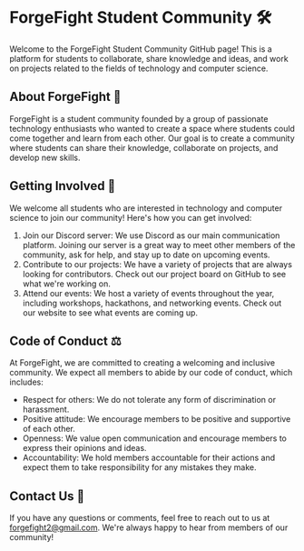 # ForgeFight Student Community 🛠️

Welcome to the ForgeFight Student Community GitHub page! This is a platform for students to collaborate, share knowledge and ideas, and work on projects related to the fields of technology and computer science.

## About ForgeFight 📖

ForgeFight is a student community founded by a group of passionate technology enthusiasts who wanted to create a space where students could come together and learn from each other. Our goal is to create a community where students can share their knowledge, collaborate on projects, and develop new skills.

## Getting Involved 🤝

We welcome all students who are interested in technology and computer science to join our community! Here's how you can get involved:

1. Join our Discord server: We use Discord as our main communication platform. Joining our server is a great way to meet other members of the community, ask for help, and stay up to date on upcoming events.
2. Contribute to our projects: We have a variety of projects that are always looking for contributors. Check out our project board on GitHub to see what we're working on.
3. Attend our events: We host a variety of events throughout the year, including workshops, hackathons, and networking events. Check out our website to see what events are coming up.

## Code of Conduct ⚖️

At ForgeFight, we are committed to creating a welcoming and inclusive community. We expect all members to abide by our code of conduct, which includes:

- Respect for others: We do not tolerate any form of discrimination or harassment.
- Positive attitude: We encourage members to be positive and supportive of each other.
- Openness: We value open communication and encourage members to express their opinions and ideas.
- Accountability: We hold members accountable for their actions and expect them to take responsibility for any mistakes they make.

## Contact Us 🔔

If you have any questions or comments, feel free to reach out to us at forgefight2@gmail.com. We're always happy to hear from members of our community!
